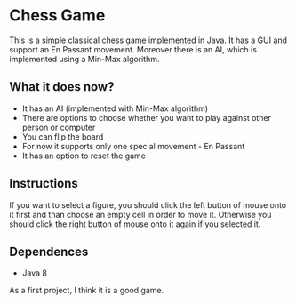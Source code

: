 # Chess Game
This is a simple classical chess game implemented in Java. It has a GUI and support an En Passant movement. Moreover there is an AI, which is implemented using a Min-Max algorithm.

## What it does now?
 - It has an AI (implemented with Min-Max algorithm)
 - There are options to choose whether you want to play against other person or computer
 - You can flip the board
 - For now it supports only one special movement - En Passant
 - It has an option to reset the game
 
## Instructions
If you want to select a figure, you should click the left button of mouse onto it first and than choose an empty cell in order to move it. Otherwise you should click the right button of mouse onto it again if you selected it.

## Dependences
 - Java 8
 
 As a first project, I think it is a good game.
